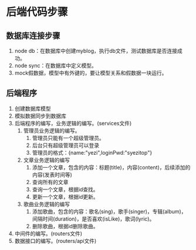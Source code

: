 # 后端代码步骤

## 数据库连接步骤

1. node db：在数据库中创建myblog，执行db文件，测试数据库是否连接成功。
2. node sync：在数据库中定义模型。
3. mock假数据，模型中有外键的，要让模型关系和假数据一块运行。

## 后端程序

1. 创建数据库模型
2. 模拟数据同步到数据库
3. 后端程序的编写，业务逻辑的编写。(services文件)
    1. 管理员业务逻辑的编写。
        1. 管理员只能有一个超级管理员。
        2. 后台只有超级管理员可以登录
        3. 管理员的格式：{name:"yezi",loginPwd:"syezitop"}
    2. 文章业务逻辑的编写
        1. 添加一个文章，包含的内容：标题(title)，内容(content)，后续添加的内容(发表时间等)
        2. 查询所有的文章
        3. 查询一个文章，根据id查找。
        4. 更新一个文章，根据id更新。
    3. 歌曲业务逻辑的编写
        1. 添加歌曲，包含的内容：歌名(sing)，歌手(singer)，专辑(album)，间隔时间(duration)，是否喜欢(isLike)，歌词(lyric)。
        2. 删除歌曲，根据id删除歌曲。
4. 中间件的编写。(routers文件)
5. 数据接口的编写。(routers/api文件)